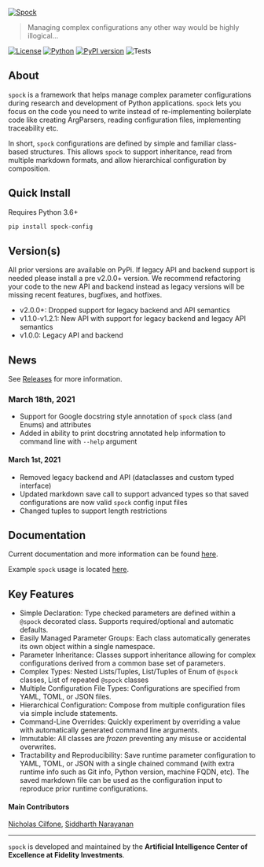 [![Spock](https://raw.githubusercontent.com/fidelity/spock/master/resources/images/logo.png)](https://fidelity.github.io/spock/)
> Managing complex configurations any other way would be highly illogical...

[![License](https://img.shields.io/badge/License-Apache%202.0-9cf)](https://opensource.org/licenses/Apache-2.0)
[![Python](https://img.shields.io/badge/python-3.6+-informational.svg)]()
[![PyPI version](https://badge.fury.io/py/spock-config.svg)](https://badge.fury.io/py/spock-config)
![Tests](https://github.com/fidelity/spock/workflows/pytest/badge.svg)

## About

`spock` is a framework that helps manage complex parameter configurations during research and development of Python 
applications. `spock` lets you focus on the code you need to write instead of re-implementing boilerplate code like 
creating ArgParsers, reading configuration files, implementing traceability etc.

In short, `spock` configurations are defined by simple and familiar class-based structures. This allows `spock` to 
support inheritance, read from multiple markdown formats, and allow hierarchical configuration by composition.

## Quick Install

Requires Python 3.6+

```bash
pip install spock-config
```

## Version(s)

All prior versions are available on PyPi. If legacy API and backend support is needed please install a pre v2.0.0+ 
version. We recommend refactoring your code to the new API and backend instead as legacy versions will be missing 
recent features, bugfixes, and hotfixes.

* v2.0.0+: Dropped support for legacy backend and API semantics
* v1.1.0-v1.2.1: New API with support for legacy backend and legacy API semantics
* v1.0.0: Legacy API and backend 

## News

See [Releases](https://github.com/fidelity/spock/releases) for more information.

### March  18th, 2021

* Support for Google docstring style annotation of `spock` class (and Enums) and attributes
* Added in ability to print docstring annotated help information to command line with `--help` argument

#### March 1st, 2021

* Removed legacy backend and API (dataclasses and custom typed interface)
* Updated markdown save call to support advanced types so that saved configurations are now valid `spock` config 
  input files
* Changed tuples to support length restrictions

## Documentation

Current documentation and more information can be found [here](https://fidelity.github.io/spock/).

Example `spock` usage is located [here](https://github.com/fidelity/spock/blob/master/examples).

## Key Features

* Simple Declaration: Type checked parameters are defined within a `@spock` decorated class. Supports required/optional 
and automatic defaults.
* Easily Managed Parameter Groups: Each class automatically generates its own object within a single namespace.
* Parameter Inheritance: Classes support inheritance allowing for complex configurations derived from a common base 
set of parameters.
* Complex Types: Nested Lists/Tuples, List/Tuples of Enum of `@spock` classes, List of repeated `@spock` classes
* Multiple Configuration File Types: Configurations are specified from YAML, TOML, or JSON files.
* Hierarchical Configuration: Compose from multiple configuration files via simple include statements.
* Command-Line Overrides: Quickly experiment by overriding a value with automatically generated command line arguments.
* Immutable: All classes are *frozen* preventing any misuse or accidental overwrites.
* Tractability and Reproducibility: Save runtime parameter configuration to YAML, TOML, or JSON with a single chained 
  command (with extra runtime info such as Git info, Python version, machine FQDN, etc). The saved markdown file can be
  used as the configuration input to reproduce prior runtime configurations.

#### Main Contributors

[Nicholas Cilfone](https://github.com/ncilfone), [Siddharth Narayanan](https://github.com/sidnarayanan)
___
`spock` is developed and maintained by the **Artificial Intelligence Center of Excellence at Fidelity Investments**.

